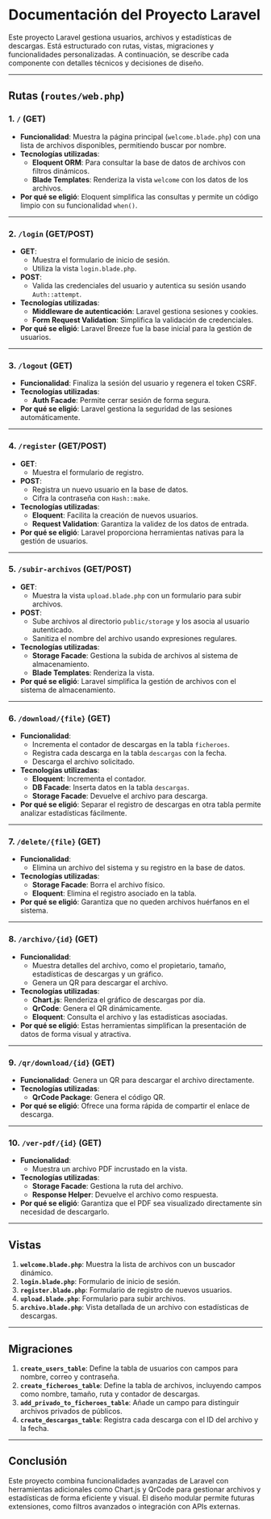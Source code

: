 
# Documentación del Proyecto Laravel

Este proyecto Laravel gestiona usuarios, archivos y estadísticas de descargas. Está estructurado con rutas, vistas, migraciones y funcionalidades personalizadas. A continuación, se describe cada componente con detalles técnicos y decisiones de diseño.

---

## **Rutas (`routes/web.php`)**

### 1. `/` (GET)
- **Funcionalidad**: Muestra la página principal (`welcome.blade.php`) con una lista de archivos disponibles, permitiendo buscar por nombre.
- **Tecnologías utilizadas**:
  - **Eloquent ORM**: Para consultar la base de datos de archivos con filtros dinámicos.
  - **Blade Templates**: Renderiza la vista `welcome` con los datos de los archivos.
- **Por qué se eligió**: Eloquent simplifica las consultas y permite un código limpio con su funcionalidad `when()`.

---

### 2. `/login` (GET/POST)
- **GET**:
  - Muestra el formulario de inicio de sesión.
  - Utiliza la vista `login.blade.php`.
- **POST**:
  - Valida las credenciales del usuario y autentica su sesión usando `Auth::attempt`.
- **Tecnologías utilizadas**:
  - **Middleware de autenticación**: Laravel gestiona sesiones y cookies.
  - **Form Request Validation**: Simplifica la validación de credenciales.
- **Por qué se eligió**: Laravel Breeze fue la base inicial para la gestión de usuarios.

---

### 3. `/logout` (GET)
- **Funcionalidad**: Finaliza la sesión del usuario y regenera el token CSRF.
- **Tecnologías utilizadas**:
  - **Auth Facade**: Permite cerrar sesión de forma segura.
- **Por qué se eligió**: Laravel gestiona la seguridad de las sesiones automáticamente.

---

### 4. `/register` (GET/POST)
- **GET**:
  - Muestra el formulario de registro.
- **POST**:
  - Registra un nuevo usuario en la base de datos.
  - Cifra la contraseña con `Hash::make`.
- **Tecnologías utilizadas**:
  - **Eloquent**: Facilita la creación de nuevos usuarios.
  - **Request Validation**: Garantiza la validez de los datos de entrada.
- **Por qué se eligió**: Laravel proporciona herramientas nativas para la gestión de usuarios.

---

### 5. `/subir-archivos` (GET/POST)
- **GET**:
  - Muestra la vista `upload.blade.php` con un formulario para subir archivos.
- **POST**:
  - Sube archivos al directorio `public/storage` y los asocia al usuario autenticado.
  - Sanitiza el nombre del archivo usando expresiones regulares.
- **Tecnologías utilizadas**:
  - **Storage Facade**: Gestiona la subida de archivos al sistema de almacenamiento.
  - **Blade Templates**: Renderiza la vista.
- **Por qué se eligió**: Laravel simplifica la gestión de archivos con el sistema de almacenamiento.

---

### 6. `/download/{file}` (GET)
- **Funcionalidad**:
  - Incrementa el contador de descargas en la tabla `ficheroes`.
  - Registra cada descarga en la tabla `descargas` con la fecha.
  - Descarga el archivo solicitado.
- **Tecnologías utilizadas**:
  - **Eloquent**: Incrementa el contador.
  - **DB Facade**: Inserta datos en la tabla `descargas`.
  - **Storage Facade**: Devuelve el archivo para descarga.
- **Por qué se eligió**: Separar el registro de descargas en otra tabla permite analizar estadísticas fácilmente.

---

### 7. `/delete/{file}` (GET)
- **Funcionalidad**:
  - Elimina un archivo del sistema y su registro en la base de datos.
- **Tecnologías utilizadas**:
  - **Storage Facade**: Borra el archivo físico.
  - **Eloquent**: Elimina el registro asociado en la tabla.
- **Por qué se eligió**: Garantiza que no queden archivos huérfanos en el sistema.

---

### 8. `/archivo/{id}` (GET)
- **Funcionalidad**:
  - Muestra detalles del archivo, como el propietario, tamaño, estadísticas de descargas y un gráfico.
  - Genera un QR para descargar el archivo.
- **Tecnologías utilizadas**:
  - **Chart.js**: Renderiza el gráfico de descargas por día.
  - **QrCode**: Genera el QR dinámicamente.
  - **Eloquent**: Consulta el archivo y las estadísticas asociadas.
- **Por qué se eligió**: Estas herramientas simplifican la presentación de datos de forma visual y atractiva.

---

### 9. `/qr/download/{id}` (GET)
- **Funcionalidad**: Genera un QR para descargar el archivo directamente.
- **Tecnologías utilizadas**:
  - **QrCode Package**: Genera el código QR.
- **Por qué se eligió**: Ofrece una forma rápida de compartir el enlace de descarga.

---

### 10. `/ver-pdf/{id}` (GET)
- **Funcionalidad**:
  - Muestra un archivo PDF incrustado en la vista.
- **Tecnologías utilizadas**:
  - **Storage Facade**: Gestiona la ruta del archivo.
  - **Response Helper**: Devuelve el archivo como respuesta.
- **Por qué se eligió**: Garantiza que el PDF sea visualizado directamente sin necesidad de descargarlo.

---

## **Vistas**
1. **`welcome.blade.php`**: Muestra la lista de archivos con un buscador dinámico.
2. **`login.blade.php`**: Formulario de inicio de sesión.
3. **`register.blade.php`**: Formulario de registro de nuevos usuarios.
4. **`upload.blade.php`**: Formulario para subir archivos.
5. **`archivo.blade.php`**: Vista detallada de un archivo con estadísticas de descargas.

---

## **Migraciones**
1. **`create_users_table`**: Define la tabla de usuarios con campos para nombre, correo y contraseña.
2. **`create_ficheroes_table`**: Define la tabla de archivos, incluyendo campos como nombre, tamaño, ruta y contador de descargas.
3. **`add_privado_to_ficheroes_table`**: Añade un campo para distinguir archivos privados de públicos.
4. **`create_descargas_table`**: Registra cada descarga con el ID del archivo y la fecha.

---

## **Conclusión**
Este proyecto combina funcionalidades avanzadas de Laravel con herramientas adicionales como Chart.js y QrCode para gestionar archivos y estadísticas de forma eficiente y visual. El diseño modular permite futuras extensiones, como filtros avanzados o integración con APIs externas.
